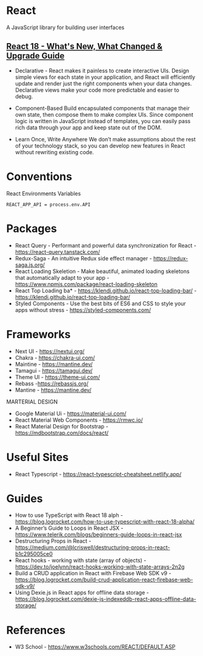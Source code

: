 # React

A JavaScript library for building user interfaces

## [React 18 - What's New, What Changed & Upgrade Guide](https://www.youtube.com/watch?v=N0DhCV_-Qbg)

- Declarative - React makes it painless to create interactive UIs. Design simple views for each state in your application, and React will efficiently update and render just the right components when your data changes.
  Declarative views make your code more predictable and easier to debug.

- Component-Based Build encapsulated components that manage their own state, then compose them to make complex UIs.
  Since component logic is written in JavaScript instead of templates, you can easily pass rich data through your app and keep state out of the DOM.

- Learn Once, Write Anywhere We don’t make assumptions about the rest of your technology stack, so you can develop new features in React without rewriting existing code.

# Conventions

React Environments Variables

```
REACT_APP_API = process.env.API
```

# Packages

- React Query - Performant and powerful data synchronization for React - https://react-query.tanstack.com/
- Redux-Saga - An intuitive Redux side effect manager - https://redux-saga.js.org/
- React Loading Skeletion - Make beautiful, animated loading skeletons that automatically adapt to your app - https://www.npmjs.com/package/react-loading-skeleton
- React Top Loading ba\* - https://klendi.github.io/react-top-loading-bar/ - https://klendi.github.io/react-top-loading-bar/
- Styled Components - Use the best bits of ES6 and CSS to style your apps without stress - https://styled-components.com/

# Frameworks

- Next UI - https://nextui.org/
- Chakra - https://chakra-ui.com/
- Maintine - https://mantine.dev/
- Tamagui - https://tamagui.dev/
- Theme UI - https://theme-ui.com/
- Rebass -https://rebassjs.org/
- Mantine - https://mantine.dev/

MARTERIAL DESIGN

- Google Material Ui - https://material-ui.com/
- React Material Web Components - https://rmwc.io/
- React Material Design for Bootstrap - https://mdbootstrap.com/docs/react/

# Useful Sites

- React Typescript - https://react-typescript-cheatsheet.netlify.app/

# Guides

- How to use TypeScript with React 18 alph - https://blog.logrocket.com/how-to-use-typescript-with-react-18-alpha/
- A Beginner’s Guide to Loops in React JSX -https://www.telerik.com/blogs/beginners-guide-loops-in-react-jsx
- Destructuring Props in React - https://medium.com/@lcriswell/destructuring-props-in-react-b1c295005ce0
- React hooks - working with state (array of objects) - https://dev.to/joelynn/react-hooks-working-with-state-arrays-2n2g
- Build a CRUD application in React with Firebase Web SDK v9 - https://blog.logrocket.com/build-crud-application-react-firebase-web-sdk-v9/
- Using Dexie.js in React apps for offline data storage - https://blog.logrocket.com/dexie-js-indexeddb-react-apps-offline-data-storage/

# References

- W3 School - https://www.w3schools.com/REACT/DEFAULT.ASP
